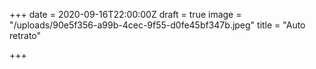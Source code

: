 +++
date = 2020-09-16T22:00:00Z
draft = true
image = "/uploads/90e5f356-a99b-4cec-9f55-d0fe45bf347b.jpeg"
title = "Auto retrato"

+++
